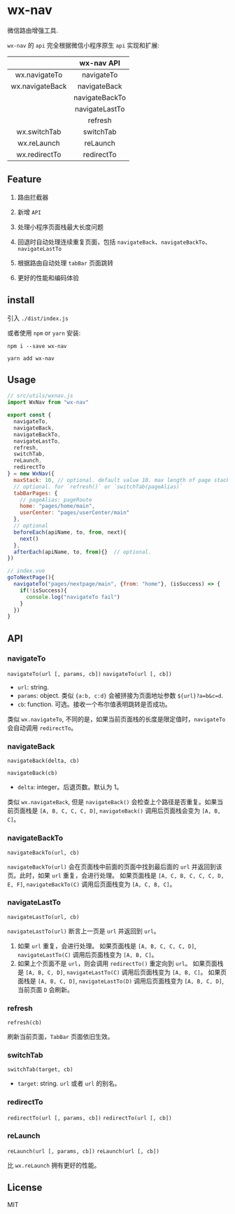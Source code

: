 # wx-nav

微信路由增强工具.

`wx-nav` 的 `api` 完全根据微信小程序原生 `api` 实现和扩展:

|                 |   wx-nav API   |
| :-------------: | :------------: |
|  wx.navigateTo  |   navigateTo   |
| wx.navigateBack |  navigateBack  |
|                 | navigateBackTo |
|                 | navigateLastTo |
|                 |    refresh     |
|  wx.switchTab   |   switchTab    |
|   wx.reLaunch   |    reLaunch    |
|  wx.redirectTo  |   redirectTo   |

## Feature

1. 路由拦截器

1. 新增 `API`

1. 处理小程序页面栈最大长度问题

1. 回退时自动处理连续重复页面，包括 `navigateBack`、`navigateBackTo`、`navigateLastTo`

1. 根据路由自动处理 `tabBar` 页面跳转

1. 更好的性能和编码体验

## install

引入 `./dist/index.js`

或者使用 `npm` or `yarn` 安装:

`npm i --save wx-nav`

`yarn add wx-nav`

## Usage

```js
// src/utils/wxnav.js
import WxNav from "wx-nav"

export const {
  navigateTo,
  navigateBack,
  navigateBackTo,
  navigateLastTo,
  refresh,
  switchTab,
  reLaunch,
  redirectTo
} = new WxNav({
  maxStack: 10, // optional. default value 10. max length of page stack.
  // optional. for `refresh()` or `switchTab(pageAlias)`
  tabBarPages: {
    // pageAlias: pageRoute
    home: "pages/home/main",
    userCenter: "pages/userCenter/main"
  },
  // optional
  beforeEach(apiName, to, from, next){
    next()
  },
  afterEach(apiName, to, from){}  // optional.
})

// index.vue
goToNextPage(){
  navigateTo("pages/nextpage/main", {from: "home"}, (isSuccess) => {
    if(!isSuccess){
      console.log("navigateTo fail")
    }
  })
}
```

## API

### navigateTo

`navigateTo(url [, params, cb])`
`navigateTo(url [, cb])`

- `url`: string.
- `params`: object. 类似 `{a:b, c:d}` 会被拼接为页面地址参数 `${url}?a=b&c=d`.
- `cb`: function. 可选。接收一个布尔值表明跳转是否成功。

类似 `wx.navigateTo`, 不同的是，如果当前页面栈的长度是限定值时，`navigateTo` 会自动调用 `redirectTo`。

### navigateBack

`navigateBack(delta, cb)`

`navigateBack(cb)`

- `delta`: integer。后退页数。默认为 1。

类似 `wx.navigateBack`, 但是 `navigateBack()` 会检查上个路径是否重复。如果当前页面栈是 `[A, B, C, C, C, D]`, `navigateBack()` 调用后页面栈会变为 `[A, B, C]`。

### navigateBackTo

`navigateBackTo(url, cb)`

`navigateBackTo(url)` 会在页面栈中前面的页面中找到最后面的 `url` 并返回到该页。此时，如果 `url` 重复，会进行处理。
如果页面栈是 `[A, C, B, C, C, C, D, E, F]`, `navigateBackTo(C)` 调用后页面栈变为 `[A, C, B, C]`。

### navigateLastTo

`navigateLastTo(url, cb)`

`navigateLastTo(url)` 断言上一页是 `url` 并返回到 `url`。

1. 如果 `url` 重复，会进行处理。
   如果页面栈是 `[A, B, C, C, C, D]`, `navigateLastTo(C)` 调用后页面栈变为 `[A, B, C]`。
2. 如果上个页面不是 `url`，则会调用 `redirectTo()` 重定向到 `url`。
   如果页面栈是 `[A, B, C, D]`, `navigateLastTo(C)` 调用后页面栈变为 `[A, B, C]`。
   如果页面栈是 `[A, B, C, D]`, `navigateLastTo(D)` 调用后页面栈变为 `[A, B, C, D]`, 当前页面 `D` 会刷新。

### refresh

`refresh(cb)`

刷新当前页面，`TabBar` 页面依旧生效。

### switchTab

`switchTab(target, cb)`

- `target`: string. `url` 或者 `url` 的别名。

### redirectTo

`redirectTo(url [, params, cb])`
`redirectTo(url [, cb])`

### reLaunch

`reLaunch(url [, params, cb])`
`reLaunch(url [, cb])`

比 `wx.reLaunch` 拥有更好的性能。

## License

MIT
